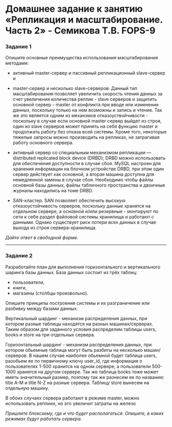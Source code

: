 # Домашнее задание к занятию «Репликация и масштабирование. Часть 2» - Семикова Т.В. FOPS-9

### Задание 1

Опишите основные преимущества использования масштабирования методами:

- активный master-сервер и пассивный репликационный slave-сервер
и
- master-сервер и несколько slave-серверов:
Данный тип масштабирования позволяет увеличить скорость чтения данных за счет увеличения количества реплик - slave серверов и защитить основной сервер - master от конфликта при вводе или изменении данных, поскольку только на нем возможны и запись и чтение.
Так же это является одним из механзмов отказоуствойчивости - поскольку в случае если основной master сервер выйдет из строя, один из slave серверов может принять на себя функцию master и продолжать работу без отказа всей системы. Кроме того, некоторые тяжелые запросы можно производить на репликах, не затрагивая работу основного сервера.  
  
- активный сервер со специальным механизмом репликации — distributed replicated block device (DRBD);
DRBD можно использовать для обеспечения доступности в случае сбоя. MySQL настроен для хранения информации на блочном устройстве DRBD, при этом один сервер действует как основной, а вторая машина доступна для немедленной замены в случае сбоя.
Необходимо чтобы файлы основной базы данных, файлы табличного пространства и двоичные журналы находились на томе DRBD.
  
- SAN-кластер.
SAN позволяет обеспечить высокую отказоустойчивость серверов, поскольку данные хранятся на отдельном сервере, а основной и/или резервные - монтируют по сети к себе раздел файловой системы хранилища и работают с данными.
Однако существует риск потери всех данных в случае выхода из строя сервера-хранилища.

*Дайте ответ в свободной форме.*

---

### Задание 2


Разработайте план для выполнения горизонтального и вертикального шаринга базы данных. База данных состоит из трёх таблиц: 

- пользователи, 
- книги, 
- магазины (столбцы произвольно). 

Опишите принципы построения системы и их разграничение или разбивку между базами данных.

Вертикальный шардинг - механизм распределения данных, при котором разные таблицы находятся на разных машинах/серверах.
Таким образом для заданного условия распределим таблицы users, books и store на три отдельных сервера.

Горизонтальный шардинг - механизм распределения данных, при котором обьемные таблица могут быть разбиты на несколько машин/серверов.
В нашем случае наиболее обьемной будет таблица users, разобьем ее по первичному ключу user_id, где информация о пользователях 1-500 хранится на одном сервере, а пользователи 500-1000 хранятся на другом сервере. Так же таблица books тоже может иметь значительный размер, поэтому так же разнесем ее по названию title A-M и title N-Z на разные сервера.
Таблицу store вынесем на отдельную машину.

В обоих случаях сервера работают в режиме master, можно использовать реплики, но это увеличит затраты на железо

*Пришлите блоксхему, где и что будет располагаться. Опишите, в каких режимах будут работать сервера.* 
